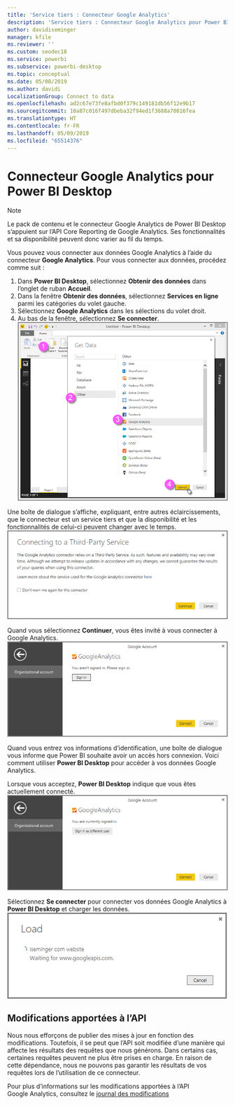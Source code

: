 ```yaml
---
title: 'Service tiers : Connecteur Google Analytics'
description: 'Service tiers : Connecteur Google Analytics pour Power BI Desktop'
author: davidiseminger
manager: kfile
ms.reviewer: ''
ms.custom: seodec18
ms.service: powerbi
ms.subservice: powerbi-desktop
ms.topic: conceptual
ms.date: 05/08/2019
ms.author: davidi
LocalizationGroup: Connect to data
ms.openlocfilehash: ad2c67e73fe8afbd0f379c149181db56f12e9b17
ms.sourcegitcommit: 10a87c016f497dbeba32f94ed1f3688a70816fea
ms.translationtype: HT
ms.contentlocale: fr-FR
ms.lasthandoff: 05/09/2019
ms.locfileid: "65514376"
---
```

# <a name="google-analytics-connector-for-power-bi-desktop"></a>Connecteur Google Analytics pour Power BI Desktop
> [!NOTE]
> Le pack de contenu et le connecteur Google Analytics de Power BI Desktop s’appuient sur l’API Core Reporting de Google Analytics. Ses fonctionnalités et sa disponibilité peuvent donc varier au fil du temps.

Vous pouvez vous connecter aux données Google Analytics à l’aide du connecteur **Google Analytics**. Pour vous connecter aux données, procédez comme suit :

1. Dans **Power BI Desktop**, sélectionnez **Obtenir des données** dans l’onglet de ruban **Accueil**.
2. Dans la fenêtre **Obtenir des données**, sélectionnez **Services en ligne** parmi les catégories du volet gauche.
3. Sélectionnez **Google Analytics** dans les sélections du volet droit.
4. Au bas de la fenêtre, sélectionnez **Se connecter**.  
   ![](media/service-google-analytics-connector/tps_googleanalytics_1.png)

Une boîte de dialogue s’affiche, expliquant, entre autres éclaircissements, que le connecteur est un service tiers et que la disponibilité et les fonctionnalités de celui-ci peuvent changer avec le temps.  
![](media/service-google-analytics-connector/tps_googleanalytics_2.png)

Quand vous sélectionnez **Continuer**, vous êtes invité à vous connecter à Google Analytics.  
![](media/service-google-analytics-connector/tps_googleanalytics_3.png)

Quand vous entrez vos informations d’identification, une boîte de dialogue vous informe que Power BI souhaite avoir un accès hors connexion. Voici comment utiliser **Power BI Desktop** pour accéder à vos données Google Analytics.  

Lorsque vous acceptez, **Power BI Desktop** indique que vous êtes actuellement connecté.  
![](media/service-google-analytics-connector/tps_googleanalytics_5.png)

Sélectionnez **Se connecter** pour connecter vos données Google Analytics à **Power BI Desktop** et charger les données.  
![](media/service-google-analytics-connector/tps_googleanalytics_6.png)

## <a name="changes-to-the-api"></a>Modifications apportées à l’API
Nous nous efforçons de publier des mises à jour en fonction des modifications. Toutefois, il se peut que l’API soit modifiée d’une manière qui affecte les résultats des requêtes que nous générons. Dans certains cas, certaines requêtes peuvent ne plus être prises en charge. En raison de cette dépendance, nous ne pouvons pas garantir les résultats de vos requêtes lors de l’utilisation de ce connecteur.

Pour plus d’informations sur les modifications apportées à l’API Google Analytics, consultez le [journal des modifications](https://developers.google.com/analytics/devguides/changelog)

